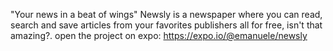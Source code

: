 "Your news in a beat of wings"
Newsly is a newspaper where you can read, search and save articles from your favorites publishers all for free, isn't that amazing?.
open the project on expo: https://expo.io/@emanuele/newsly
